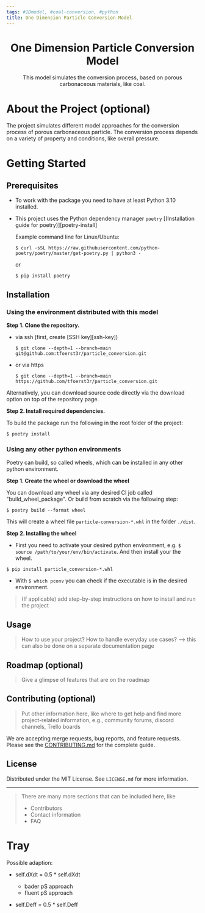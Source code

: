 ```yaml
---
tags: #1Dmodel, #coal-conversion, #python
title: One Dimension Particle Conversion Model
---
```


<h1 align="center">One Dimension Particle Conversion Model</h1>
<p align=center> 
This model simulates the conversion process, based on porous carbonaceous materials, like coal.
</p>

# About the Project (optional)

The project simulates different model approaches for the conversion process of porous carbonaceous particle. The conversion process depends on a variety of property and conditions, like overall pressure.

<!------------------->
<!----- Chapter ----->
<!------------------->
# Getting Started

## Prerequisites

- To work with the package you need to have at least Python 3.10 installed.

- This project uses the Python dependency manager `poetry` [(Installation guide for poetry)][poetry-install]

    Example command line for Linux/Ubuntu:

    ~~~
    $ curl -sSL https://raw.githubusercontent.com/python-poetry/poetry/master/get-poetry.py | python3 -
    ~~~
    
    or

    ```
    $ pip install poetry
    ```

## Installation

### Using the environment distributed with this model

**Step 1. Clone the repository.**

- via ssh (first, create [SSH key][ssh-key])

    ~~~
    $ git clone --depth=1 --branch=main git@github.com:tfoerst3r/particle_conversion.git 
    ~~~ 

- or via https

    ~~~
    $ git clone --depth=1 --branch=main https://github.com/tfoerst3r/particle_conversion.git
    ~~~ 

Alternatively, you can download source code directly via the download option on top of the repository page.


**Step 2. Install required dependencies.**

To build the package run the following in the root folder of the project:

```
$ poetry install
```

### Using any other python environments

Poetry can build, so called wheels, which can be installed in any other python environment.

**Step 1. Create the wheel or download the wheel**

You can download any wheel via any desired CI job called "build_wheel_package". Or build from scratch via the following step:

```
$ poetry build --format wheel
```

This will create a wheel file `particle-conversion-*.whl` in the folder `./dist`.

**Step 2. Installing the wheel**

- First you need to activate your desired python environment, e.g. `$ source /path/to/your/env/bin/activate`. And then install your the wheel.

```
$ pip install particle_conversion-*.whl
```

- With `$ which pconv` you can check if the executable is in the desired environment.








> (If applicable) add step-by-step instructions on how to install and run the project 

## Usage

> How to use your project? 
> How to handle everyday use cases? --> this can also be done on a separate documentation page






## Roadmap (optional)

> Give a glimpse of features that are on the roadmap

## Contributing (optional)

> Put other information here, like where to get help and find more project-related information, 
> e.g., community forums, discord channels, Trello boards 

We are accepting merge requests, bug reports, and feature requests. 
Please see the [CONTRIBUTING.md](CONTRIBUTING.md) for the complete guide. 

## License

Distributed under the MIT License. See `LICENSE.md` for more information.

-----

> There are many more sections that can be included here, like 
>
> * Contributors 
> * Contact information 
> * FAQ


# Tray

Possible adaption:

- self.dXdt = 0.5 * self.dXdt
    - bader pS approach
    - fluent pS approach

- self.Deff = 0.5 * self.Deff


